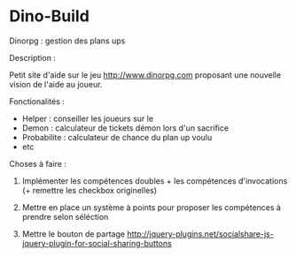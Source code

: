 # Dino-Build
Dinorpg : gestion des plans ups

Description :

Petit site d'aide sur le jeu http://www.dinorpg.com proposant une nouvelle vision de l'aide au joueur.

Fonctionalités :

* Helper : conseiller les joueurs sur le 
* Demon : calculateur de tickets démon lors d'un sacrifice
* Probabilite : calculateur de chance du plan up voulu
* etc

Choses à faire :
   
1) Implémenter les compétences doubles + les compétences d'invocations (+ remettre les checkbox originelles)

2) Mettre en place un système à points pour proposer les compétences à prendre selon séléction

3) Mettre le bouton de partage http://jquery-plugins.net/socialshare-js-jquery-plugin-for-social-sharing-buttons
